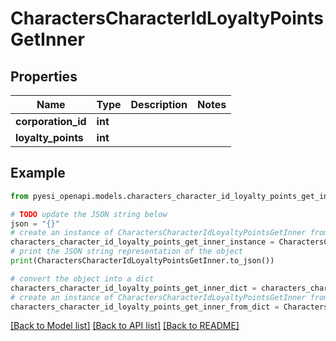 # CharactersCharacterIdLoyaltyPointsGetInner


## Properties

Name | Type | Description | Notes
------------ | ------------- | ------------- | -------------
**corporation_id** | **int** |  | 
**loyalty_points** | **int** |  | 

## Example

```python
from pyesi_openapi.models.characters_character_id_loyalty_points_get_inner import CharactersCharacterIdLoyaltyPointsGetInner

# TODO update the JSON string below
json = "{}"
# create an instance of CharactersCharacterIdLoyaltyPointsGetInner from a JSON string
characters_character_id_loyalty_points_get_inner_instance = CharactersCharacterIdLoyaltyPointsGetInner.from_json(json)
# print the JSON string representation of the object
print(CharactersCharacterIdLoyaltyPointsGetInner.to_json())

# convert the object into a dict
characters_character_id_loyalty_points_get_inner_dict = characters_character_id_loyalty_points_get_inner_instance.to_dict()
# create an instance of CharactersCharacterIdLoyaltyPointsGetInner from a dict
characters_character_id_loyalty_points_get_inner_from_dict = CharactersCharacterIdLoyaltyPointsGetInner.from_dict(characters_character_id_loyalty_points_get_inner_dict)
```
[[Back to Model list]](../README.md#documentation-for-models) [[Back to API list]](../README.md#documentation-for-api-endpoints) [[Back to README]](../README.md)


